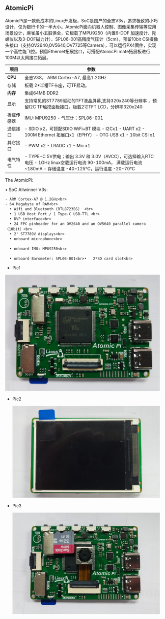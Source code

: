 ## AtomicPi

AtomicPi是一款低成本的Linux开发板，SoC是国产的全志V3s，追求极致的小巧设计，仅为银行卡的一半大小。AtomicPi面向机器人控制、图像采集传输等应用场景设计，麻雀虽小五脏俱全，它板载了MPU9250（内置6-DOF 加速度计、陀螺仪以及3-DOF磁力计）、SPL06-001高精度气压计（5cm），预留10bit CSI摄像头接口（支持OV2640,OV5640,OV7725等Camera），可以运行PX4固件，实现一个高性能飞控。预留Ethernet拓展接口，可搭配AtomicPi mate拓展板进行100M以太网接口拓展。

| 项目       | 参数                                                         |
| ---------- | ------------------------------------------------------------ |
| **CPU**    | 全志V3S， ARM Cortex-A7, 最高1.2GHz                          |
| 存储       | 板载 2*半槽TF卡座，可TF启动。                                |
| **内存**   | 集成64MB DDR2                                                |
| 显示       | 支持常见的ST7789驱动的TFT液晶屏幕,支持320x240等分辨率 ，预留I2C TP触摸面板接口。板载2寸TFT LCD，分辨率320x240 |
| 板载传感器 | IMU: MPU9250 - 气压计：SPL06-001                             |
| 通信接口   | - SDIO x2，可搭配SDIO WiFi+BT 模块 - I2Cx1 - UART x2 - 100M Ethernet 拓展口x1（EPHY） - OTG USB x1 - 10bit CSI x1 |
| 其它接口   | - PWM x2 - LRADC x1  - Mic x1                                |
| 电气特性   | - TYPE-C 5V供电；输出 3.3V 和 3.0V（AVCC），可选择输入RTC电压 - 1GHz linux空载运行电流 90-100mA， 满载运行电流 ~180mA - 存储温度 -40~125℃，运行温度 -20-70℃ |

The AtomicPi:<br>

•	SoC Allwinner V3s:<br>

	- ARM Cortex-A7 @ 1.2GHz<br>
	- 64 Megabyte of RAM<br>
	  •	Wifi and Bluetooth (RTL8723BS)  <br>
	  •	1 USB Host Port / 1 Type-C USB-TTL <br>
	  •	DVP interface<br>
	  •	24 FPC pinheader for an OV2640 and an OV5640 parallel camera（10bit）<br>
	  •	2' ST7789V displays<br>
	  •	onboard microphone<br>
	
	  •	onboard IMU: MPU9250<br>
	
	  •	onboard Barometer: SPL06-001<br>•	2*SD card slot<br>

- Pic1

![image-20220713093955150](https://raw.githubusercontent.com/ZhiyangZhou24/img-repo/master/img/picgoimage-20220713093955150.png)

- Pic2

  ![image-20220713094255730](https://raw.githubusercontent.com/ZhiyangZhou24/img-repo/master/img/picgoimage-20220713094255730.png)

- Pic3

  ![image-20220713094233794](https://raw.githubusercontent.com/ZhiyangZhou24/img-repo/master/img/picgoimage-20220713094233794.png)

